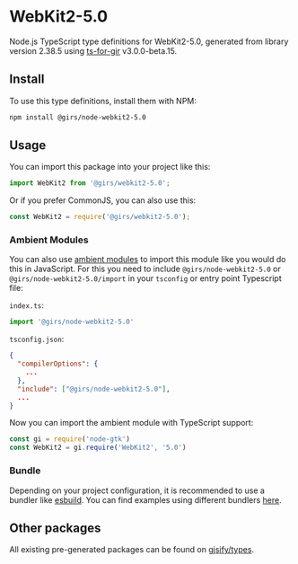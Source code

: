 
# WebKit2-5.0

Node.js TypeScript type definitions for WebKit2-5.0, generated from library version 2.38.5 using [ts-for-gir](https://github.com/gjsify/ts-for-gir) v3.0.0-beta.15.

## Install

To use this type definitions, install them with NPM:
```bash
npm install @girs/node-webkit2-5.0
```

## Usage

You can import this package into your project like this:
```ts
import WebKit2 from '@girs/webkit2-5.0';
```

Or if you prefer CommonJS, you can also use this:
```ts
const WebKit2 = require('@girs/webkit2-5.0');
```

### Ambient Modules

You can also use [ambient modules](https://github.com/gjsify/ts-for-gir/tree/main/packages/cli#ambient-modules) to import this module like you would do this in JavaScript.
For this you need to include `@girs/node-webkit2-5.0` or `@girs/node-webkit2-5.0/import` in your `tsconfig` or entry point Typescript file:

`index.ts`:
```ts
import '@girs/node-webkit2-5.0'
```

`tsconfig.json`:
```json
{
  "compilerOptions": {
    ...
  },
  "include": ["@girs/node-webkit2-5.0"],
  ...
}
```

Now you can import the ambient module with TypeScript support: 

```ts
const gi = require('node-gtk')
const WebKit2 = gi.require('WebKit2', '5.0')
```



### Bundle

Depending on your project configuration, it is recommended to use a bundler like [esbuild](https://esbuild.github.io/). You can find examples using different bundlers [here](https://github.com/gjsify/ts-for-gir/tree/main/examples).

## Other packages

All existing pre-generated packages can be found on [gjsify/types](https://github.com/gjsify/types).

